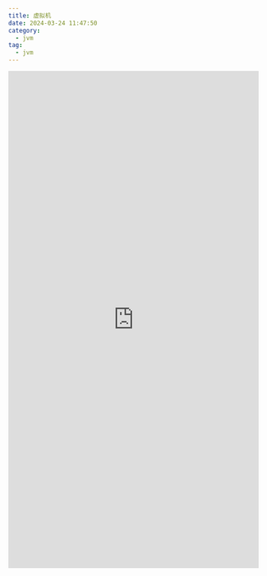 ```yaml
---
title: 虚拟机
date: 2024-03-24 11:47:50
category:
  - jvm
tag:
  - jvm
---
```



<body>
<iframe src="https://hw59jj30i1.feishu.cn/docx/OWYodWlf7oBs0nxdIXpcpvF2nWf?from=from_copylink" width="100%" height="1000"  scrolling="no"  frameborder="no"></iframe>
</body>

